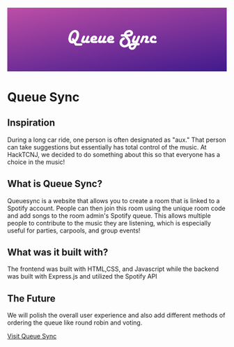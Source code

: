![Banner Image](https://github.com/123kevinlee/queuesync/blob/master/banner.PNG)
<h1>Queue Sync</h1>
<h2>Inspiration</h2>
During a long car ride, one person is often designated as "aux."  That person can take suggestions but essentially has total control of the music.  At HackTCNJ, we decided to do something about this so that everyone has a choice in the music!
<h2>What is Queue Sync?</h2>
Queuesync is a website that allows you to create a room that is linked to a Spotify account.  People can then join this room using the unique room code and add songs to the room admin's Spotify queue.  This allows multiple people to contribute to the music they are listening, which is especially useful for parties, carpools, and group events!
<h2>What was it built with?</h2>
The frontend was built with HTML,CSS, and Javascript while the backend was built with Express.js and utilized the Spotify API
<h2>The Future</h2>
We will polish the overall user experience and also add different methods of ordering the queue like round robin and voting.

<a href="https://queuesync.tech/">Visit Queue Sync</a>



